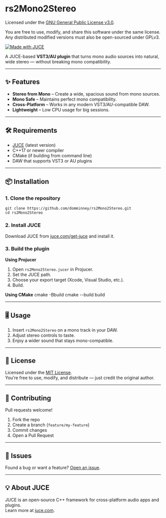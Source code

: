 # rs2Mono2Stereo

Licensed under the [GNU General Public License v3.0](LICENSE).

You are free to use, modify, and share this software under the same license.
Any distributed modified versions must also be open-sourced under GPLv3.

[![Made with JUCE](https://img.shields.io/badge/Made%20with-JUCE-green)](https://juce.com)

A JUCE-based **VST3/AU plugin** that turns mono audio sources into natural, wide stereo — without breaking mono compatibility.

---

## ✨ Features
- **Stereo from Mono** – Create a wide, spacious sound from mono sources.
- **Mono Safe** – Maintains perfect mono compatibility.
- **Cross-Platform** – Works in any modern VST3/AU-compatible DAW.
- **Lightweight** – Low CPU usage for big sessions.

---

## 🛠 Requirements
- [JUCE](https://juce.com/get-juce) (latest version)
- C++17 or newer compiler
- CMake (if building from command line)
- DAW that supports VST3 or AU plugins

---

## 📦 Installation

### 1. Clone the repository
    git clone https://github.com/domminney/rs2Mono2Stereo.git
    cd rs2Mono2Stereo

### 2. Install JUCE
Download JUCE from [juce.com/get-juce](https://juce.com/get-juce) and install it.

### 3. Build the plugin

**Using Projucer**
1. Open `rs2Mono2Stereo.jucer` in Projucer.
2. Set the JUCE path.
3. Choose your export target (Xcode, Visual Studio, etc.).
4. Build.

**Using CMake**
    cmake -Bbuild
    cmake --build build

---

## 🎚 Usage
1. Insert `rs2Mono2Stereo` on a mono track in your DAW.
2. Adjust stereo controls to taste.
3. Enjoy a wider sound that stays mono-compatible.

---

## 📜 License
Licensed under the [MIT License](LICENSE).  
You’re free to use, modify, and distribute — just credit the original author.

---

## 🤝 Contributing
Pull requests welcome!  
1. Fork the repo  
2. Create a branch (`feature/my-feature`)  
3. Commit changes  
4. Open a Pull Request  

---

## 🐞 Issues
Found a bug or want a feature? [Open an issue](https://github.com/domminney/rs2Mono2Stereo/issues).

---

## 💡 About JUCE
JUCE is an open-source C++ framework for cross-platform audio apps and plugins.  
Learn more at [juce.com](https://juce.com).
